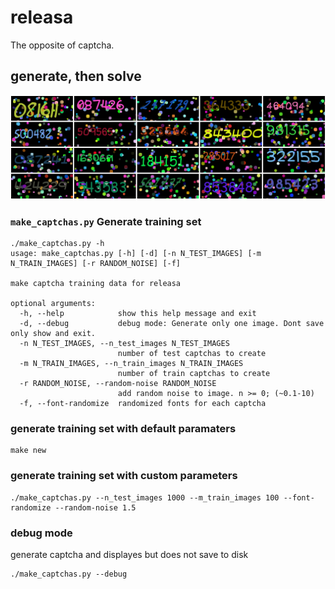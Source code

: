 # releasa

The opposite of captcha.

## generate, then solve
![montage](/montage.png)

### `make_captchas.py` Generate training set
```
./make_captchas.py -h
usage: make_captchas.py [-h] [-d] [-n N_TEST_IMAGES] [-m N_TRAIN_IMAGES] [-r RANDOM_NOISE] [-f]

make captcha training data for releasa

optional arguments:
  -h, --help            show this help message and exit
  -d, --debug           debug mode: Generate only one image. Dont save only show and exit.
  -n N_TEST_IMAGES, --n_test_images N_TEST_IMAGES
                        number of test captchas to create
  -m N_TRAIN_IMAGES, --n_train_images N_TRAIN_IMAGES
                        number of train captchas to create
  -r RANDOM_NOISE, --random-noise RANDOM_NOISE
                        add random noise to image. n >= 0; (~0.1-10)
  -f, --font-randomize  randomized fonts for each captcha
```

### generate training set with default paramaters
```
make new
```

### generate training set with custom parameters
```
./make_captchas.py --n_test_images 1000 --m_train_images 100 --font-randomize --random-noise 1.5
```

### debug mode
generate captcha and displayes but does not save to disk
```
./make_captchas.py --debug
```
